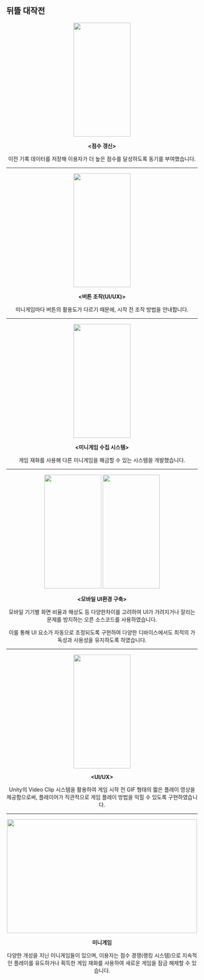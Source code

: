 뒤뜰 대작전
---

<div align="center"> 
<img src ="https://github.com/user-attachments/assets/8898d645-adae-456a-8e57-80b72ba062cb" width = "150" height="300"/> 

__<점수 갱신>__


이전 기록 데이터를 저장해 이용자가 더 높은 점수를 달성하도록 동기를 부여했습니다.
</div>

---
<div align="center"> 
<img src = "https://github.com/user-attachments/assets/91f02aa7-91be-47dc-92c5-6a394dfded33" width = "150" height="300"/>

__<버튼 조작(UI/UX)>__

미니게임마다 버튼의 활용도가 다르기 때문에, 시작 전 조작 방법을 안내합니다.
</div>

---
<div align="center"> 
<img src = "https://github.com/user-attachments/assets/c1d658bb-ada5-4036-a3d5-2ff73aec90a1" width = "150" height="300"/>
     
__<미니게임 수집 시스템>__


게임 재화를 사용해 다른 미니게임을 해금할 수 있는 시스템을 개발했습니다. 
</div>

---
<div align="center"> 
<img src = "https://github.com/user-attachments/assets/b2bde323-8d3b-4f48-b3a9-7e8bd58cc95d" width = "150" height="300"/ >
<SafeArea 적용 전>
<img src = "https://github.com/user-attachments/assets/61f81ecf-87bb-44b4-a6d9-ba0b75bb4a75" width = "150" height="300"/ >
<SafeArea 적용 후>
     
__<모바일 UI환경 구축>__

모바일 기기별 화면 비율과 해상도 등 다양한차이를 고려하여 UI가 가려지거나 잘리는 문제를 방지하는 오픈 소스코드를 사용하였습니다. 

이를 통해 UI 요소가 자동으로 조정되도록 구현하여 다양한 디바이스에서도 최적의 가독성과 사용성을 유지하도록 하였습니다.

</div>

---
<div align="center"> 
<img src = "https://github.com/user-attachments/assets/2bbcc9d7-d85b-4e56-93f2-b44451d26ab3" width = "150" height="300"/ >
     
__<UI/UX>__

Unity의 Video Clip 시스템을 활용하여 게임 시작 전 GIF 형태의 짧은 플레이 영상을 제공함으로써, 플레이어가 직관적으로 게임 플레이 방법을 익힐 수 있도록 구현하였습니다.

</div>

---
<div align="center"> 
<img src = "https://github.com/user-attachments/assets/e9db1b2d-d648-49f7-bf9f-796c6fb4211d" width = "500" height="300"/>

__미니게임__ 

다양한 개성을 지닌 미니게임들이 있으며, 이용자는 점수 경쟁(랭킹 시스템)으로 지속적인 플레이를 유도하거나 획득한 게임 재화를 사용하여 새로운 게임을 잠금 해제할 수 있습니다.
</div>
